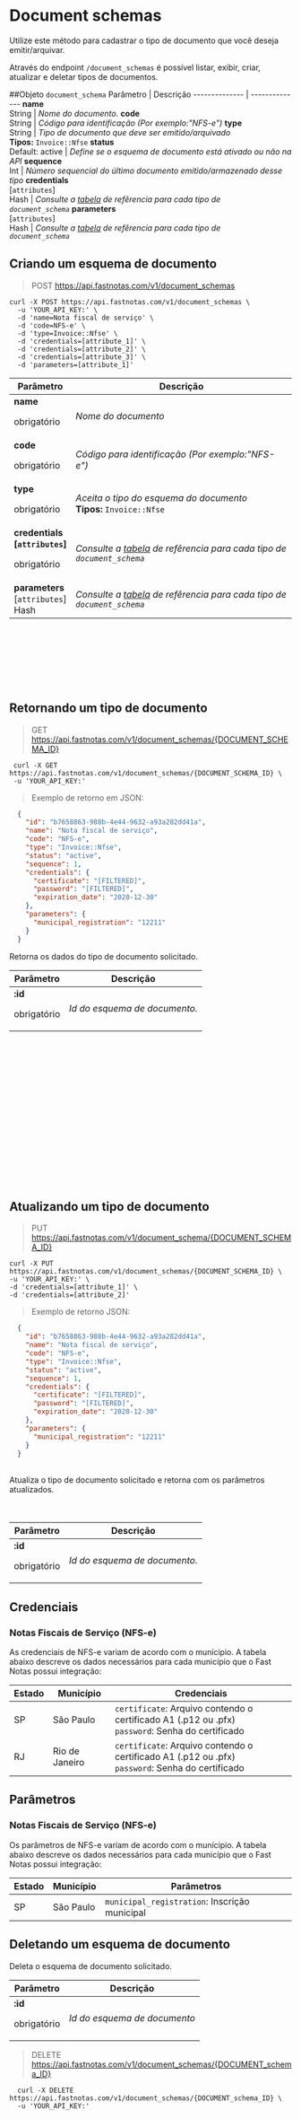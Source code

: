 # Document schemas

  Utilize este método para cadastrar o tipo de documento que você deseja emitir/arquivar.

  Através do endpoint `/document_schemas` é possível listar, exibir, criar, atualizar e deletar tipos de documentos.


##Objeto `document_schema`
  Parâmetro |  Descrição
  -------------- | --------------
  **name**  <br> String | *Nome do documento.*
  **code**  <br> String | *Código para identificação (Por exemplo:"NFS-e")*
  **type**  <br> String | *Tipo de documento que deve ser emitido/arquivado* <br> **Tipos:** `Invoice::Nfse`
  **status** <br> Default: active | *Define se o esquema de documento está ativado ou não na API*
  **sequence**  <br> Int | *Número sequencial do último documento emitido/armazenado desse tipo*
  **credentials** <br>[`attributes`]<br> Hash | *Consulte a [tabela](#credenciais) de refêrencia para cada tipo de <br>`document_schema`*
  **parameters** <br>[`attributes`]<br> Hash | *Consulte a [tabela](#par-metros) de refêrencia para cada tipo de <br>`document_schema`*


## Criando um esquema de documento

  > POST https://api.fastnotas.com/v1/document_schemas

  ```shell
  curl -X POST https://api.fastnotas.com/v1/document_schemas \
    -u 'YOUR_API_KEY:' \
    -d 'name=Nota fiscal de serviço' \
    -d 'code=NFS-e' \
    -d 'type=Invoice::Nfse' \
    -d 'credentials=[attribute_1]' \
    -d 'credentials=[attribute_2]' \
    -d 'credentials=[attribute_3]' \
    -d 'parameters=[attribute_1]'
 ```

  Parâmetro |  Descrição
  -------------- | --------------
  **name**  <br> <p>obrigatório</p>  | *Nome do documento*
  **code**  <br> <p>obrigatório</p>  | *Código para identificação (Por exemplo:"NFS-e")*
  **type**  <br> <p>obrigatório</p>  | *Aceita o tipo do esquema do documento* <br> **Tipos:** `Invoice::Nfse`
  **credentials<br>[`attributes`]** <br> <p>obrigatório</p> | *Consulte a [tabela](#credenciais) de refêrencia para cada tipo de <br>`document_schema`*
  **parameters** <br>[`attributes`]<br> Hash | *Consulte a [tabela](#par-metros) de refêrencia para cada tipo de <br>`document_schema`*


<br> <br> <br> <br> <br> <br>
## Retornando um tipo de documento

  > GET https://api.fastnotas.com/v1/document_schemas/{DOCUMENT_SCHEMA_ID}

   ```shell
    curl -X GET https://api.fastnotas.com/v1/document_schemas/{DOCUMENT_SCHEMA_ID} \
    -u 'YOUR_API_KEY:'
  ```
  > Exemplo de retorno em JSON:

  ```json
    {
      "id": "b7658863-988b-4e44-9632-a93a282dd41a",
      "name": "Nota fiscal de serviço",
      "code": "NFS-e",
      "type": "Invoice::Nfse",
      "status": "active",
      "sequence": 1,
      "credentials": {
        "certificate": "[FILTERED]",
        "password": "[FILTERED]",
        "expiration_date": "2020-12-30"
      },
      "parameters": {
        "municipal_registration": "12211"
      }
    }
  ```

  Retorna os dados do tipo de documento solicitado.

  Parâmetro | Descrição
 -------------- | --------------
**:id** <br> <p>obrigatório</p> | *Id do esquema de documento.*


<br> <br> <br> <br> <br> <br> <br> <br> <br> <br> <br> <br> <br> <br> <br>
## Atualizando um tipo de documento

  > PUT https://api.fastnotas.com/v1/document_schema/{DOCUMENT_SCHEMA_ID}

  ```shell
  curl -X PUT https://api.fastnotas.com/v1/document_schemas/{DOCUMENT_SCHEMA_ID} \
  -u 'YOUR_API_KEY:' \
  -d 'credentials=[attribute_1]' \
  -d 'credentials=[attribute_2]'
 ```

  > Exemplo de retorno JSON:

  ```json
    {
      "id": "b7658863-988b-4e44-9632-a93a282dd41a",
      "name": "Nota fiscal de serviço",
      "code": "NFS-e",
      "type": "Invoice::Nfse",
      "status": "active",
      "sequence": 1,
      "credentials": {
        "certificate": "[FILTERED]",
        "password": "[FILTERED]",
        "expiration_date": "2020-12-30"
      },
      "parameters": {
        "municipal_registration": "12211"
      }
    }
  ```

  <br>
  Atualiza o tipo de documento solicitado e retorna com os parâmetros atualizados.
  <br> <br> <br>

Parâmetro | Descrição
 -------------- | --------------
**:id** <br> <p>obrigatório</p> | *Id do esquema de documento.*

## Credenciais

### Notas Fiscais de Serviço (NFS-e)

  As credenciais de NFS-e variam de acordo com o munícipio. A tabela abaixo descreve os dados necessários para cada município que o Fast Notas possui integração:

  Estado | Município | Credenciais
 -------------- | -------------- | --------------
  SP | São Paulo | `certificate`: Arquivo contendo o certificado A1 (.p12 ou .pfx) <br> `password`: Senha do certificado
  RJ | Rio de Janeiro | `certificate`: Arquivo contendo o certificado A1 (.p12 ou .pfx) <br> `password`: Senha do certificado

## Parâmetros

### Notas Fiscais de Serviço (NFS-e)

  Os parâmetros de NFS-e variam de acordo com o munícipio. A tabela abaixo descreve os dados necessários para cada município que o Fast Notas possui integração:

  Estado | Município | Parâmetros
 -------------- | -------------- | --------------
  SP | São Paulo | `municipal_registration`: Inscrição municipal

## Deletando um esquema de documento
  Deleta o esquema de documento solicitado.

  Parâmetro | Descrição
 -------------- | --------------
  **:id** <br> <p>obrigatório</p> | *Id do esquema de documento*

  > DELETE https://api.fastnotas.com/v1/document_schemas/{DOCUMENT_schema_ID}

  ```shell
    curl -X DELETE https://api.fastnotas.com/v1/document_schemas/{DOCUMENT_schema_ID} \
    -u 'YOUR_API_KEY:'
  ```
